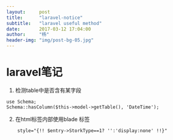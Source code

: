 ```yaml
---
layout:     post
title:      "laravel-notice"
subtitle:   "laravel useful method"
date:       2017-03-12 17:04:00
author:     "杨"
header-img: "img/post-bg-05.jpg"
---
```


# laravel笔记

1. 检测table中是否含有某字段

    
```
use Schema;
Schema::hasColumn($this->model->getTable(), 'DateTime');

```

2. 在html标签内部使用blade 标签


```
    style="{!! $entry->StorkType==1? '':'display:none' !!}" 
 
```


